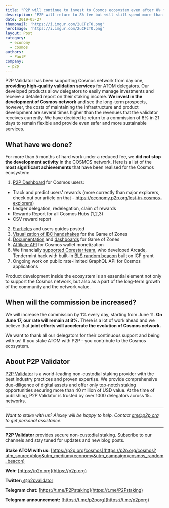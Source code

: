```yaml
---
title: "P2P will continue to invest to Cosmos ecosystem even after 8% fee return"
description: "P2P will return to 8% fee but will still spend more than validation earnings for the development of Cosmos."
date: 2019-05-27
thumbnail: 'https://i.imgur.com/2uCFzTO.png'
heroImage: 'https://i.imgur.com/2uCFzTO.png'
layout: Post
category:
  - economy
  - cosmos
authors:
  - PaulP
company:
 - p2p
---
```

P2P Validator has been supporting Cosmos network from day one, **providing high-quality validation services** for ATOM delegators. Our developed products allow delegators to easily manage investments and receive a detailed report on their staking income.
**We invest in the development of Cosmos network** and see the long-term prospects, however, the costs of maintaining the infrastructure and product development are several times higher than the revenues that the validator receives currently. We have decided to return to a commission of 8% in 21 days to remain flexible and provide even safer and more sustainable services.
 
## What have we done?

For more than 5 months of hard work under a reduced fee, we **did not stop the development activity** in the COSMOS network. Here is a list of the **most significant achievements** that have been realised  for the Cosmos ecosystem:

1. [P2P Dashboard](https://p2p.org/#dashboard-block) for Cosmos users:
  * Track and predict users' rewards (more correctly than major explorers, check out our article on that - https://economy.p2p.org/lost-in-cosmos-explorers)
  * Ledger delegation, redelegation, claim of rewards
  * Rewards Report for all Cosmos Hubs (1,2,3)
  * CSV reward report
2. [9 articles](https://economy.p2p.org/category/cosmos) and users guides posted 
3. [Visualization of IBC handshakes](https://goz.p2p.org/) for the Game of Zones
4. [Documentation](https://github.com/p2p-org/relayer/blob/master/docs/commands.md) and [dashboards](https://dash-goz.p2p.org/public/dashboards/PxNuUZv6XxsUwETE4iWhLiVEUIOiFlD3GJhPig6P?org_slug=default) for Game of Zones
5. [Affiliate API](https://dash-goz.p2p.org/public/dashboards/PxNuUZv6XxsUwETE4iWhLiVEUIOiFlD3GJhPig6P?org_slug=default) for Cosmos wallet monetization 
6. We financially [supported Corestar team](https://economy.p2p.org/p2p-validator-acquired-corestar-development-team), who developed Arcade, Tendermint hack with built-in [BLS random beacon](https://economy.p2p.org/p2p-validator-helps-to-carry-out-random-beacon-for-Cosmos) built on ICF grant
7. Ongoing work on public rate-limited GraphQL API for Cosmos applications

Product development inside the ecosystem is an essential element not only to support the Cosmos network, but also as a part of the long-term growth of the community and the network value.

## When will the commission be increased?

We will increase the commission by 1% every day, starting from June 11. **On June 17, our rate will remain at 8%.** There is a lot of work ahead and we believe that **joint efforts will accelerate the evolution of Cosmos network.**

We want to thank all our delegators for their continuous support and being with us! If you stake ATOM with P2P  - you contribute to the Cosmos ecosystem.

## About P2P Validator

[P2P Validator](https://p2p.org) is a world-leading non-custodial staking provider with the best industry practices and proven expertise. We provide comprehensive due-diligence of digital assets and offer only top-notch staking opportunities securing more than 40 million of USD value. At the time of publishing, P2P Validator is trusted by over 1000 delegators across 15+ networks.

------

*Want to stake with us? Alexey will be happy to help. Contact am@p2p.org to get personal assistance.*

---

**P2P Validator** provides secure non-custodial staking. Subscribe to our channels and stay tuned for updates and new blog posts.

**Stake ATOM with us:** [https://p2p.org/cosmos](https://p2p.org/cosmos?utm_source=blog&utm_medium=economy&utm_campaign=cosmos_random_beacon)

**Web:** [https://p2p.org](https://p2p.org)

**Twitter:**[ @p2pvalidator](https://twitter.com/p2pvalidator)

**Telegram chat:** [https://t.me/P2Pstaking](https://t.me/P2Pstaking)

**Telegram announcement:** [https://t.me/p2porg](https://t.me/p2porg)



